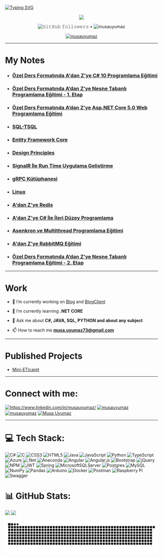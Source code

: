 <a href="https://git.io/typing-svg"><img src="https://readme-typing-svg.herokuapp.com?font=Fira+Code&weight=700&size=80&duration=3500&pause=500&color=32CD32&center=true&vCenter=true&multiline=true&width=2250&height=300&lines=Hi+I'm+MUSA+UYUMAZ;A+Passionate+Backend+Developer+From+TURKEY" alt="Typing SVG" /></a>

<p align="center">
<img align="center" src="https://thumbs.gfycat.com/AdmirableBrownAmmonite-size_restricted.gif" />
</p>

<p align="center">
  <img alt="𝙶𝚒𝚝𝙷𝚞𝚋 𝚏𝚘𝚕𝚕𝚘𝚠𝚎𝚛𝚜" src="https://img.shields.io/github/followers/musauyumaz?label=Followers&style=social"> •   
  <img src="https://img.shields.io/github/stars/musauyumaz?label=Stars" alt="musauyumaz">
</p>

<p align="center"> <a href="https://github.com/ryo-ma/github-profile-trophy"><img src="https://github-profile-trophy.vercel.app/?username=musauyumaz" alt="musauyumaz" /></a> </p>

***
# My Notes
- ### [Özel Ders Formatında A'dan Z'ye C# 10 Programlama Eğitimi](https://github.com/musauyumaz/CSharp_10_Programlama_Egitimi/blob/main/README.md)
- ### [Özel Ders Formatında A’dan Z’ye Nesne Tabanlı Programlama Eğitimi - 1. Etap](https://github.com/musauyumaz/Nesne-Tabanli-Programlama-OOP/blob/main/Readme.md)
- ### [Özel Ders Formatında A’dan Z’ye Asp.NET Core 5.0 Web Programlama Eğitimi](https://github.com/musauyumaz/Asp.NET-Core-5.0-Web/blob/main/README.md)
- ### [SQL-TSQL](https://github.com/musauyumaz/SQL/blob/main/SQL%20Server%20ve%20T-SQL%20E%C4%9Fitimleri/ReadMe.md)
- ### [Entity Framework Core](https://github.com/musauyumaz/EntityFrameworkCore/blob/main/README.md)
- ### [Design Principles](https://github.com/musauyumaz/DesignPrinciples/blob/main/README.md)
- ### [SignalR İle Run Time Uygulama Geliştirme](https://github.com/musauyumaz/SignalR/blob/main/SignalR%20%C4%B0le%20Run%20Time%20Uygulama/ReadMe.md)
- ### [gRPC Kütüphanesi](https://github.com/musauyumaz/gRPC/blob/main/gRPC%20K%C3%BCt%C3%BCphanesi/ReadMe.md)
- ### [Linux](https://github.com/musauyumaz/BashScripting/blob/main/README.md)
- ### [A'dan Z'ye Redis](https://github.com/musauyumaz/Redis/blob/main/README.md)
- ### [A'dan Z'ye C# İle İleri Düzey Programlama](https://github.com/musauyumaz/IleriDuzeyProgramlama/blob/main/README.md)
- ### [Asenkron ve Multithread Programlama Eğitimi](https://github.com/musauyumaz/AsenkronveMultithreadProgramlama/blob/main/README.md)
- ### [A'dan Z'ye RabbitMQ Eğitimi](https://github.com/musauyumaz/RabbitMQ/blob/main/README.md)
- ### [Özel Ders Formatında A’dan Z’ye Nesne Tabanlı Programlama Eğitimi - 2. Etap](https://github.com/musauyumaz/NesneTabanliProgramlama2/blob/main/README.md)
***

# Work
- 🔭 I’m currently working on [Blog](https://github.com/musauyumaz/Blog) and [BlogClient](https://github.com/musauyumaz/BlogClient)

- 🌱 I’m currently learning **.NET CORE**

- 💬 Ask me about **C#, JAVA, SQL, PYTHON and about any subject**

- 📫 How to reach me **musa.uyumaz73@gmail.com**
***

# Published Projects
- <a href ="https://minieticaret26.azurewebsites.net/">Mini-ETicaret</a>
***

# Connect with me:
<p align="left">
<a href="https://linkedin.com/in/https://www.linkedin.com/in/musauyumaz/" target="blank"><img align="center" src="https://raw.githubusercontent.com/rahuldkjain/github-profile-readme-generator/master/src/images/icons/Social/linked-in-alt.svg" alt="https://www.linkedin.com/in/musauyumaz/" height="30" width="40" /></a>
<a href="https://stackoverflow.com/users/18230594/musa-uyumaz" target="blank"><img align="center" src="https://upload.wikimedia.org/wikipedia/commons/thumb/e/ef/Stack_Overflow_icon.svg/768px-Stack_Overflow_icon.svg.png" alt="musauyumaz" height="45" width="45" /></a>
<a href="https://www.instagram.com/musa.uyumaz26/" target="blank"><img align="center" src="https://upload.wikimedia.org/wikipedia/commons/thumb/e/e7/Instagram_logo_2016.svg/1200px-Instagram_logo_2016.svg.png" alt="musauyumaz" height="30" width="30" /></a>
<a href="https://discord.com/users/704744910422540318" target="blank"><img align="center" src="https://raw.githubusercontent.com/rahuldkjain/github-profile-readme-generator/master/src/images/icons/Social/discord.svg" alt="Musa Uyumaz" height="30" width="40" /></a>
</p>
</p>

***

# 💻 Tech Stack:
![C#](https://img.shields.io/badge/c%23-%23239120.svg?style=for-the-badge&logo=c-sharp&logoColor=white) 
![C](https://img.shields.io/badge/c-%2300599C.svg?style=for-the-badge&logo=c&logoColor=white) 
![CSS3](https://img.shields.io/badge/css3-%231572B6.svg?style=for-the-badge&logo=css3&logoColor=white) 
![HTML5](https://img.shields.io/badge/html5-%23E34F26.svg?style=for-the-badge&logo=html5&logoColor=white) 
![Java](https://img.shields.io/badge/java-%23ED8B00.svg?style=for-the-badge&logo=java&logoColor=white) 
![JavaScript](https://img.shields.io/badge/javascript-%23323330.svg?style=for-the-badge&logo=javascript&logoColor=%23F7DF1E) 
![Python](https://img.shields.io/badge/python-3670A0?style=for-the-badge&logo=python&logoColor=ffdd54) 
![TypeScript](https://img.shields.io/badge/typescript-%23007ACC.svg?style=for-the-badge&logo=typescript&logoColor=white) 
![Azure](https://img.shields.io/badge/azure-%230072C6.svg?style=for-the-badge&logo=azure-devops&logoColor=white) 
![.Net](https://img.shields.io/badge/.NET-5C2D91?style=for-the-badge&logo=.net&logoColor=white) 
![Anaconda](https://img.shields.io/badge/Anaconda-%2344A833.svg?style=for-the-badge&logo=anaconda&logoColor=white) 
![Angular](https://img.shields.io/badge/angular-%23DD0031.svg?style=for-the-badge&logo=angular&logoColor=white) 
![Angular.js](https://img.shields.io/badge/angular.js-%23E23237.svg?style=for-the-badge&logo=angularjs&logoColor=white) 
![Bootstrap](https://img.shields.io/badge/bootstrap-%23563D7C.svg?style=for-the-badge&logo=bootstrap&logoColor=white) 
![jQuery](https://img.shields.io/badge/jquery-%230769AD.svg?style=for-the-badge&logo=jquery&logoColor=white) 
![NPM](https://img.shields.io/badge/NPM-%23000000.svg?style=for-the-badge&logo=npm&logoColor=white) 
![JWT](https://img.shields.io/badge/JWT-black?style=for-the-badge&logo=JSON%20web%20tokens) 
![Spring](https://img.shields.io/badge/spring-%236DB33F.svg?style=for-the-badge&logo=spring&logoColor=white) 
![MicrosoftSQLServer](https://img.shields.io/badge/Microsoft%20SQL%20Sever-CC2927?style=for-the-badge&logo=microsoft%20sql%20server&logoColor=white) 
![Postgres](https://img.shields.io/badge/postgres-%23316192.svg?style=for-the-badge&logo=postgresql&logoColor=white) 
![MySQL](https://img.shields.io/badge/mysql-%2300f.svg?style=for-the-badge&logo=mysql&logoColor=white) 
![NumPy](https://img.shields.io/badge/numpy-%23013243.svg?style=for-the-badge&logo=numpy&logoColor=white) 
![Pandas](https://img.shields.io/badge/pandas-%23150458.svg?style=for-the-badge&logo=pandas&logoColor=white) 
![Arduino](https://img.shields.io/badge/-Arduino-00979D?style=for-the-badge&logo=Arduino&logoColor=white) 
![Docker](https://img.shields.io/badge/docker-%230db7ed.svg?style=for-the-badge&logo=docker&logoColor=white) 
![Postman](https://img.shields.io/badge/Postman-FF6C37?style=for-the-badge&logo=postman&logoColor=white) 
![Raspberry Pi](https://img.shields.io/badge/-RaspberryPi-C51A4A?style=for-the-badge&logo=Raspberry-Pi) 
![Swagger](https://img.shields.io/badge/-Swagger-%23Clojure?style=for-the-badge&logo=swagger&logoColor=white)

# 📊 GitHub Stats:
<div align="left">
<img src="https://github-readme-stats.vercel.app/api?username=musauyumaz&theme=tokyonight&hide_border=true&include_all_commits=true&count_private=true" style="width:400px">
<img src="https://github-readme-streak-stats.herokuapp.com/?user=musauyumaz&theme=tokyonight&hide_border=true" style="width:400px">
</div>

![snake gif](https://github.com/musauyumaz/musauyumaz/blob/output/github-contribution-grid-snake-dark.svg)
